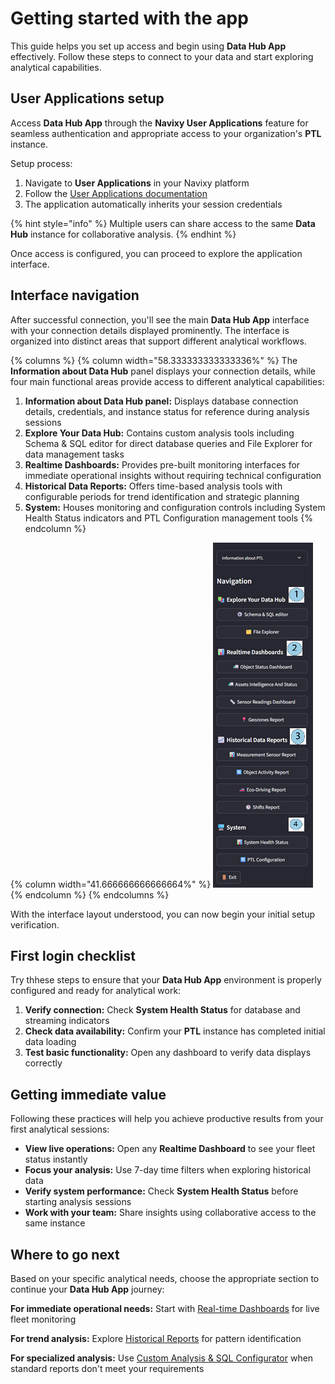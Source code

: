 # Getting started with the app

This guide helps you set up access and begin using **Data Hub App** effectively. Follow these steps to connect to your data and start exploring analytical capabilities.

## User Applications setup

Access **Data Hub App** through the **Navixy User Applications** feature for seamless authentication and appropriate access to your organization's **PTL** instance.

Setup process:

1. Navigate to **User Applications** in your Navixy platform
2. Follow the [User Applications documentation](https://app.gitbook.com/s/446mKak1zDrGv70ahuYZ/user-guide/account/user-applications)
3. The application automatically inherits your session credentials

{% hint style="info" %}
Multiple users can share access to the same **Data Hub** instance for collaborative analysis.
{% endhint %}

Once access is configured, you can proceed to explore the application interface.

## Interface navigation

After successful connection, you'll see the main **Data Hub App** interface with your connection details displayed prominently. The interface is organized into distinct areas that support different analytical workflows.

{% columns %}
{% column width="58.333333333333336%" %}
The **Information about Data Hub** panel displays your connection details, while four main functional areas provide access to different analytical capabilities:

1. **Information about Data Hub panel:** Displays database connection details, credentials, and instance status for reference during analysis sessions
2. **Explore Your Data Hub:** Contains custom analysis tools including Schema & SQL editor for direct database queries and File Explorer for data management tasks
3. **Realtime Dashboards:** Provides pre-built monitoring interfaces for immediate operational insights without requiring technical configuration
4. **Historical Data Reports:** Offers time-based analysis tools with configurable periods for trend identification and strategic planning
5. **System:** Houses monitoring and configuration controls including System Health Status indicators and PTL Configuration management tools
{% endcolumn %}

{% column width="41.666666666666664%" %}
![](attachments/image-20250812-084643.png)
{% endcolumn %}
{% endcolumns %}

With the interface layout understood, you can now begin your initial setup verification.

## First login checklist

Try thhese steps to ensure that your **Data Hub App** environment is properly configured and ready for analytical work:

1. **Verify connection:** Check **System Health Status** for database and streaming indicators
2. **Check data availability:** Confirm your **PTL** instance has completed initial data loading
3. **Test basic functionality:** Open any dashboard to verify data displays correctly

## Getting immediate value

Following these practices will help you achieve productive results from your first analytical sessions:

* **View live operations:** Open any **Realtime Dashboard** to see your fleet status instantly
* **Focus your analysis:** Use 7-day time filters when exploring historical data
* **Verify system performance:** Check **System Health Status** before starting analysis sessions
* **Work with your team:** Share insights using collaborative access to the same instance

## Where to go next

Based on your specific analytical needs, choose the appropriate section to continue your **Data Hub App** journey:

**For immediate operational needs:** Start with [Real-time Dashboards](real-time-dashboards.md) for live fleet monitoring

**For trend analysis:** Explore [Historical Reports](historical-reports.md) for pattern identification

**For specialized analysis:** Use [Custom Analysis & SQL Configurator](../../analytic-data-hub-app/custom-analysis-sql-configurator/) when standard reports don't meet your requirements
